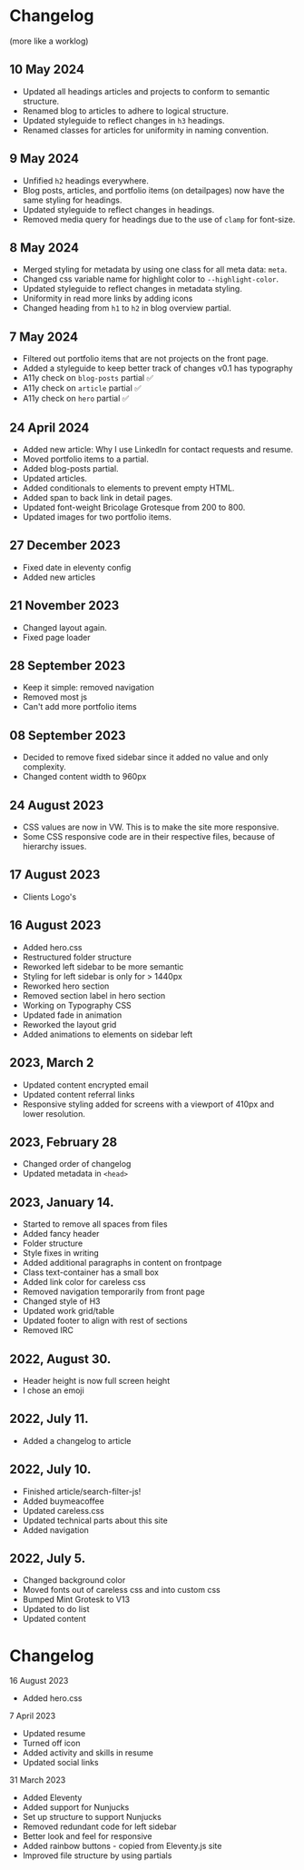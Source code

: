 # Changelog
(more like a worklog)
## 10 May 2024
- Updated all headings articles and projects to conform to semantic structure.
- Renamed blog to articles to adhere to logical structure.
- Updated styleguide to reflect changes in `h3` headings.
- Renamed classes for articles for uniformity in naming convention.

## 9 May 2024
- Unfified `h2` headings everywhere.
- Blog posts, articles, and portfolio items (on detailpages) now have the same styling for headings.
- Updated styleguide to reflect changes in headings.
- Removed media query for headings due to the use of `clamp` for font-size.

## 8 May 2024
- Merged styling for metadata by using one class for all meta data: `meta`.
- Changed css variable name for highlight color to `--highlight-color`.
- Updated styleguide to reflect changes in metadata styling.
- Uniformity in read more links by adding icons
- Changed heading from `h1` to `h2` in blog overview partial.

## 7 May 2024
- Filtered out portfolio items that are not projects on the front page.
- Added a styleguide to keep better track of changes v0.1 has typography
- A11y check on `blog-posts` partial ✅
- A11y check on `article` partial ✅
- A11y check on `hero` partial ✅

## 24 April 2024
- Added new article: Why I use LinkedIn for contact requests and resume.
- Moved portfolio items to a partial.
- Added blog-posts partial.
- Updated articles.
- Added conditionals to elements to prevent empty HTML.
- Added span to back link in detail pages.
- Updated font-weight Bricolage Grotesque from 200 to 800.
- Updated images for two portfolio items.

## 27 December 2023
- Fixed date in eleventy config
- Added new articles

## 21 November 2023
- Changed layout again.
- Fixed page loader

## 28 September 2023
- Keep it simple: removed navigation
- Removed most js
- Can't add more portfolio items

## 08 September 2023
- Decided to remove fixed sidebar since it added no value and only complexity.
- Changed content width to 960px

## 24 August 2023
- CSS values are now in VW. This is to make the site more responsive.
- Some CSS responsive code are in their respective files, because of hierarchy issues.

## 17 August 2023
- Clients Logo's

## 16 August 2023
- Added hero.css
- Restructured folder structure
- Reworked left sidebar to be more semantic
- Styling for left sidebar is only for > 1440px
- Reworked hero section
- Removed section label in hero section
- Working on Typography CSS
- Updated fade in animation
- Reworked the layout grid
- Added animations to elements on sidebar left

## 2023, March 2
- Updated content encrypted email
- Updated content referral links
- Responsive styling added for screens with a viewport of 410px and lower resolution.

## 2023, February 28
- Changed order of changelog
- Updated metadata in `<head>`

## 2023, January 14.
- Started to remove all spaces from files
- Added fancy header
- Folder structure
- Style fixes in writing
- Added additional paragraphs in content on frontpage
- Class text-container has a small box
- Added link color for careless css
- Removed navigation temporarily from front page
- Changed style of H3
- Updated work grid/table
- Updated footer to align with rest of sections
- Removed IRC

## 2022, August 30.
- Header height is now full screen height
- I chose an emoji

## 2022, July 11.
- Added a changelog to article

## 2022, July 10.
- Finished article/search-filter-js!
- Added buymeacoffee
- Updated careless.css
- Updated technical parts about this site
- Added navigation

## 2022, July 5.
- Changed background color
- Moved fonts out of careless css and into custom css
- Bumped Mint Grotesk to V13
- Updated to do list
- Updated content
# Changelog
16 August 2023
- Added hero.css

7 April 2023
- Updated resume
- Turned off icon
- Added activity and skills in resume
- Updated social links

31 March 2023
- Added Eleventy
- Added support for Nunjucks
- Set up structure to support Nunjucks
- Removed redundant code for left sidebar
- Better look and feel for responsive
- Added rainbow buttons - copied from Eleventy.js site
- Improved file structure by using partials